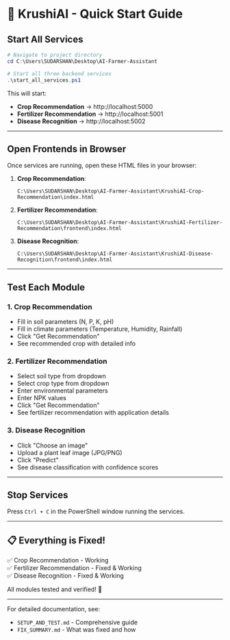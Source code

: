 # 🚀 KrushiAI - Quick Start Guide

## Start All Services

```powershell
# Navigate to project directory
cd C:\Users\SUDARSHAN\Desktop\AI-Farmer-Assistant

# Start all three backend services
.\start_all_services.ps1
```

This will start:
- **Crop Recommendation** → http://localhost:5000
- **Fertilizer Recommendation** → http://localhost:5001  
- **Disease Recognition** → http://localhost:5002

---

## Open Frontends in Browser

Once services are running, open these HTML files in your browser:

1. **Crop Recommendation**:
   ```
   C:\Users\SUDARSHAN\Desktop\AI-Farmer-Assistant\KrushiAI-Crop-Recommendation\index.html
   ```

2. **Fertilizer Recommendation**:
   ```
   C:\Users\SUDARSHAN\Desktop\AI-Farmer-Assistant\KrushiAI-Fertilizer-Recommendation\frontend\index.html
   ```

3. **Disease Recognition**:
   ```
   C:\Users\SUDARSHAN\Desktop\AI-Farmer-Assistant\KrushiAI-Disease-Recognition\frontend\index.html
   ```

---

## Test Each Module

### 1. Crop Recommendation
- Fill in soil parameters (N, P, K, pH)
- Fill in climate parameters (Temperature, Humidity, Rainfall)
- Click "Get Recommendation"
- See recommended crop with detailed info

### 2. Fertilizer Recommendation
- Select soil type from dropdown
- Select crop type from dropdown
- Enter environmental parameters
- Enter NPK values
- Click "Get Recommendation"
- See fertilizer recommendation with application details

### 3. Disease Recognition
- Click "Choose an image" 
- Upload a plant leaf image (JPG/PNG)
- Click "Predict"
- See disease classification with confidence scores

---

## Stop Services

Press `Ctrl + C` in the PowerShell window running the services.

---

## 📋 Everything is Fixed!

✅ Crop Recommendation - Working  
✅ Fertilizer Recommendation - Fixed & Working  
✅ Disease Recognition - Fixed & Working  

All modules tested and verified! 🎉

---

For detailed documentation, see:
- `SETUP_AND_TEST.md` - Comprehensive guide
- `FIX_SUMMARY.md` - What was fixed and how
